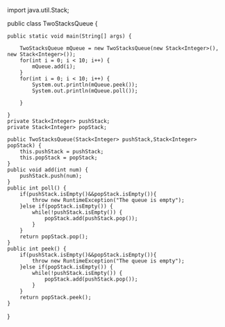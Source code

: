import java.util.Stack;

public class TwoStacksQueue {


    public static void main(String[] args) {

        TwoStacksQueue mQueue = new TwoStacksQueue(new Stack<Integer>(), new Stack<Integer>());
        for(int i = 0; i < 10; i++) {
            mQueue.add(i);
        }
        for(int i = 0; i < 10; i++) {
            System.out.println(mQueue.peek());
            System.out.println(mQueue.poll());

        }

    }
    private Stack<Integer> pushStack;
    private Stack<Integer> popStack;

    public TwoStacksQueue(Stack<Integer> pushStack,Stack<Integer> popStack) {
        this.pushStack = pushStack;
        this.popStack = popStack;
    }
    public void add(int num) {
        pushStack.push(num);
    }
    public int poll() {
        if(pushStack.isEmpty()&&popStack.isEmpty()){
            throw new RuntimeException("The queue is empty");
        }else if(popStack.isEmpty()) {
            while(!pushStack.isEmpty()) {
                popStack.add(pushStack.pop());
            }
        }
        return popStack.pop();
    }
    public int peek() {
        if(pushStack.isEmpty()&&popStack.isEmpty()){
            throw new RuntimeException("The queue is empty");
        }else if(popStack.isEmpty()) {
            while(!pushStack.isEmpty()) {
                popStack.add(pushStack.pop());
            }
        }
        return popStack.peek();
    }

}